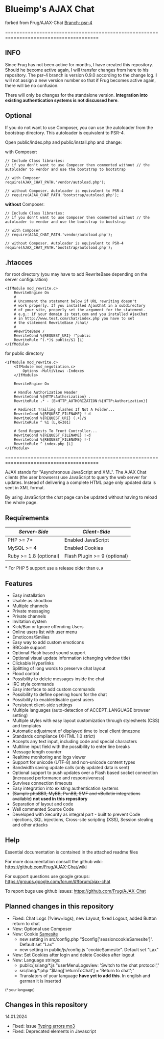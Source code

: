 Blueimp's AJAX Chat
====================

forked from Frug/AJAX-Chat [Branch: psr-4](https://github.com/Frug/AJAX-Chat/tree/psr-4)

=======================================================================================

INFO
----
Since Frug has not been active for months, I have created this repository. Should he become active again,
I will transfer changes from here to his repository.
The psr-4 branch is version 0.9.0 according to the change log.
I will not assign a new version number so that if Frug becomes active again, there will be no confusion.

There will only be changes for the standalone version. **Integration into existing authentication systems is not discussed here**.


Optional
--------
If you do not want to use Composer, you can use the autoloader from the bootstrap directory. This autoloader is equivalent to PSR-4.

Open public/index.php and public/install.php and change:

with Composer:
````
// Include Class libraries:
// if you don't want to use Composer then commented without // the autoloader to vendor and use the bootstrap to bootstrap

// with Composer
require(AJAX_CHAT_PATH.'vendor/autoload.php');

// without Composer. Autoloader is equivalent to PSR-4
// require(AJAX_CHAT_PATH.'bootstrap/autoload.php');
````
**without** Composer:
````
// Include Class libraries:
// if you don't want to use Composer then commented without // the autoloader to vendor and use the bootstrap to bootstrap

// with Composer
// require(AJAX_CHAT_PATH.'vendor/autoload.php');

// without Composer. Autoloader is equivalent to PSR-4
require(AJAX_CHAT_PATH.'bootstrap/autoload.php');
````

.htacces
--------
for root directory
(you may have to add RewriteBase depending on the server configuration)
````
<IfModule mod_rewrite.c>
	RewriteEngine On
	#
	# Uncomment the statement below if URL rewriting doesn't
	# work properly. If you installed AjaxChat in a subdirectory
	# of your site, properly set the argument for the statement.
	# e.g.: if your domain is test.com and you installed AjaxChat
	# in http://www.test.com/chat/index.php you have to set
	# the statement RewriteBase /chat/
	#
	#RewriteBase /
	RewriteCond %{REQUEST_URI} !^public
	RewriteRule ^(.*)$ public/$1 [L]
</IfModule>
````
for public directory
````
<IfModule mod_rewrite.c>
	<IfModule mod_negotiation.c>
		Options -MultiViews -Indexes
	</IfModule>

	RewriteEngine On

	# Handle Authorization Header
	RewriteCond %{HTTP:Authorization} .
	RewriteRule .* - [E=HTTP_AUTHORIZATION:%{HTTP:Authorization}]

	# Redirect Trailing Slashes If Not A Folder...
	RewriteCond %{REQUEST_FILENAME} !-d
	RewriteCond %{REQUEST_URI} (.+)/$
	RewriteRule ^ %1 [L,R=301]

	# Send Requests To Front Controller...
	RewriteCond %{REQUEST_FILENAME} !-d
	RewriteCond %{REQUEST_FILENAME} !-f
	RewriteRule ^ index.php [L]
</IfModule>
````

=======================================================================================

AJAX stands for "Asynchronous JavaScript and XML".
The AJAX Chat clients (the user browsers) use JavaScript to query the web server for updates.
Instead of delivering a complete HTML page only updated data is sent in XML format.

By using JavaScript the chat page can be updated without having to reload the whole page.

Requirements
------------

| *Server-Side*          | *Client-Side*                |
| ---------------------- | ---------------------------- |
| PHP >= 7*              | Enabled JavaScript           |
| MySQL >= 4             | Enabled Cookies              |
| Ruby >= 1.8 (optional) | Flash Plugin >= 9 (optional) |

\* For PHP 5 support use a release older than `0.9`

Features
--------
- Easy installation
- Usable as shoutbox
- Multiple channels
- Private messaging
- Private channels
- Invitation system
- Kick/Ban or Ignore offending Users
- Online users list with user menu
- Emoticons/Smilies
- Easy way to add custom emoticons
- BBCode support
- Optional Flash based sound support
- Optional visual update information (changing window title)
- Clickable Hyperlinks
- Splitting of long words to preserve chat layout
- Flood control
- Possibility to delete messages inside the chat
- IRC style commands
- Easy interface to add custom commands
- Possibility to define opening hours for the chat
- Possibility to enable/disable guest users
- Persistent client-side settings
- Multiple languages (auto-detection of ACCEPT_LANGUAGE browser setting)
- Multiple styles with easy layout customization through stylesheets (CSS) and templates
- Automatic adjustment of displayed time to local client timezone
- Standards compliance (XHTML 1.0 strict)
- Accepts any text input, including code and special characters
- Multiline input field with the possibility to enter line breaks
- Message length counter
- Realtime monitoring and logs viewer
- Support for unicode (UTF-8) and non-unicode content types
- Bandwidth saving update calls (only updated data is sent)
- Optional support to push updates over a Flash based socket connection (increased performance and responsiveness)
- Survives connection timeouts
- Easy integration into existing authentication systems
- ~~(Sample phpBB3, MyBB, PunBB, SMF and vBulletin integrations available)~~ **not used in this repository**
- Separation of layout and code
- Well commented Source Code
- Developed with Security as integral part - built to prevent Code injections, SQL injections, Cross-site scripting (XSS), Session stealing and other attacks

Help
----
Essential documentation is contained in the attached readme files

For more documentation consult the github wiki: https://github.com/Frug/AJAX-Chat/wiki

For support questions use google groups: https://groups.google.com/forum/#!forum/ajax-chat

To report bugs use github issues: https://github.com/Frug/AJAX-Chat

Planned changes in this repository
----------------------------------

- Fixed: Chat Logs (?view=logs), new Layout, fixed Logout, added Button return to chat
- New: Optional use Composer
- New: Cookie [Samesite](http://www.sjoerdlangkemper.nl/2016/04/14/preventing-csrf-with-samesite-cookie-attribute/)
    - new setting in src/config.php "$config['sessioncookieSamesite']". Default set "Lax"
    - new setting in public/js/config.js "cookieSamesite". Default set "Lax"
- New: Set Cookies after login and delete Cookies after logout
- New: Language strings:
    - public/js/lang/*.js  "userMenuLogsview: 'Switch to the chat protocol',"
    - src/lang/*.php       "$lang['returnToChat'] = 'Return to chat';"
    - Translators of your language **have yet to add this**. In english and german it is inserted

<sub>(* your language)</sup>

Changes in this repository
--------------------------

14.01.2024
- Fixed: Issue [Typing errors mo3](https://github.com/Frug/AJAX-Chat/issues/293)
- Fixed: Deprecated elements in Javascript